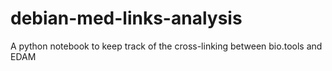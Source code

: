 # debian-med-links-analysis
A python notebook to keep track of the cross-linking between bio.tools and EDAM
